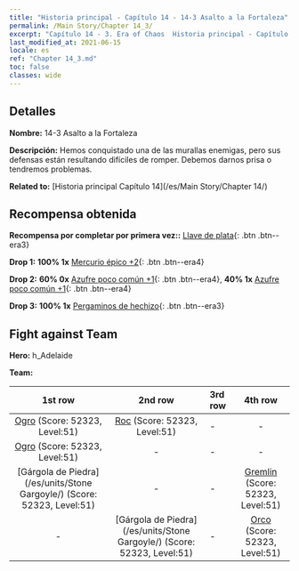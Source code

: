 ```yaml
---
title: "Historia principal - Capítulo 14 - 14-3 Asalto a la Fortaleza"
permalink: /Main Story/Chapter 14_3/
excerpt: "Capítulo 14 - 3. Era of Chaos  Historia principal - Capítulo 14_3. 14-3 Asalto a la Fortaleza"
last_modified_at: 2021-06-15
locale: es
ref: "Chapter 14_3.md"
toc: false
classes: wide
---
```


## Detalles

 **Nombre:** 14-3 Asalto a la Fortaleza

 **Descripción:** Hemos conquistado una de las murallas enemigas, pero sus defensas están resultando difíciles de romper. Debemos darnos prisa o tendremos problemas.

 **Related to:** [Historia principal Capítulo 14](/es/Main Story/Chapter 14/)

## Recompensa obtenida

 **Recompensa por completar por primera vez::** [Llave de plata](/ItemsES/con_693/){: .btn .btn--era3}

 **Drop 1:** **100% 1x** [Mercurio épico +2](/ItemsES/mat_49/){: .btn .btn--era4}

 **Drop 2:** **60% 0x** [Azufre poco común +1](/ItemsES/mat_43/){: .btn .btn--era4}, **40% 1x** [Azufre poco común +1](/ItemsES/mat_43/){: .btn .btn--era4}

 **Drop 3:** **100% 1x** [Pergaminos de hechizo](/ItemsES/con_694/){: .btn .btn--era3}


## Fight against Team
 **Hero:** h_Adelaide

 **Team:**


  | 1st row | 2nd row | 3rd row | 4th row |
  |:----:|:----:|:----|:----:|
  | [Ogro](/es/units/Ogre/) (Score: 52323, Level:51)  | [Roc](/es/units/Roc/) (Score: 52323, Level:51)  | - | - |
  | [Ogro](/es/units/Ogre/) (Score: 52323, Level:51)  | - | - | - |
  | [Gárgola de Piedra](/es/units/Stone Gargoyle/) (Score: 52323, Level:51)  | - | - | [Gremlin](/es/units/Gremlin/) (Score: 52323, Level:51)  |
  | - | [Gárgola de Piedra](/es/units/Stone Gargoyle/) (Score: 52323, Level:51)  | - | [Orco](/es/units/Orc/) (Score: 52323, Level:51)  |


